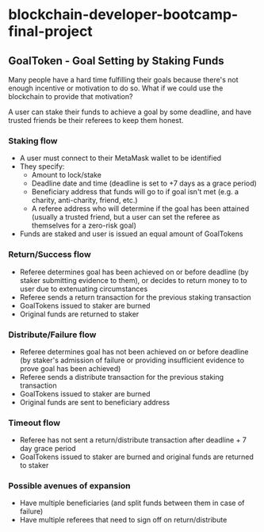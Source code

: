 # blockchain-developer-bootcamp-final-project

## GoalToken - Goal Setting by Staking Funds

Many people have a hard time fulfilling their goals because there's not enough incentive or motivation to do so. What if we could use the blockchain to provide that motivation? 

A user can stake their funds to achieve a goal by some deadline, and have trusted friends be their referees to keep them honest.

### Staking flow
- A user must connect to their MetaMask wallet to be identified
- They specify:
	- Amount to lock/stake
	- Deadline date and time (deadline is set to +7 days as a grace period)
	- Beneficiary address that funds will go to if goal isn't met (e.g. a charity, anti-charity, friend, etc.)
	- A referee address who will determine if the goal has been attained (usually a trusted friend, but a user can set the referee as themselves for a zero-risk goal)
- Funds are staked and user is issued an equal amount of GoalTokens
	
### Return/Success flow
- Referee determines goal has been achieved on or before deadline (by staker submitting evidence to them), or decides to return money to to user due to extenuating circumstances
- Referee sends a return transaction for the previous staking transaction
- GoalTokens issued to staker are burned
- Original funds are returned to staker
	
### Distribute/Failure flow
- Referee determines goal has not been achieved on or before deadline (by staker's admission of failure or providing insufficient evidence to prove goal has been achieved)
- Referee sends a distribute transaction for the previous staking transaction
- GoalTokens issued to staker are burned
- Original funds are sent to beneficiary address
	
### Timeout flow
- Referee has not sent a return/distribute transaction after deadline + 7 day grace period
- GoalTokens issued to staker are burned and original funds are returned to staker
	
### Possible avenues of expansion
- Have multiple beneficiaries (and split funds between them in case of failure)
- Have multiple referees that need to sign off on return/distribute
